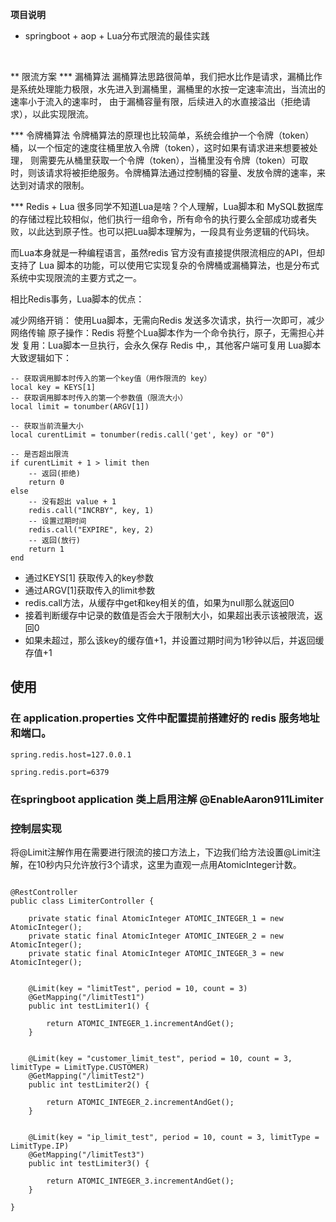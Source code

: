 **项目说明** 
- springboot + aop + Lua分布式限流的最佳实践
<br>


** 限流方案
*** 漏桶算法
漏桶算法思路很简单，我们把水比作是请求，漏桶比作是系统处理能力极限，水先进入到漏桶里，漏桶里的水按一定速率流出，当流出的速率小于流入的速率时，
由于漏桶容量有限，后续进入的水直接溢出（拒绝请求），以此实现限流。


*** 令牌桶算法
令牌桶算法的原理也比较简单，系统会维护一个令牌（token）桶，以一个恒定的速度往桶里放入令牌（token），这时如果有请求进来想要被处理，
则需要先从桶里获取一个令牌（token），当桶里没有令牌（token）可取时，则该请求将被拒绝服务。令牌桶算法通过控制桶的容量、发放令牌的速率，来达到对请求的限制。


*** Redis + Lua
很多同学不知道Lua是啥？个人理解，Lua脚本和 MySQL数据库的存储过程比较相似，他们执行一组命令，所有命令的执行要么全部成功或者失败，以此达到原子性。也可以把Lua脚本理解为，一段具有业务逻辑的代码块。

而Lua本身就是一种编程语言，虽然redis 官方没有直接提供限流相应的API，但却支持了 Lua 脚本的功能，可以使用它实现复杂的令牌桶或漏桶算法，也是分布式系统中实现限流的主要方式之一。

相比Redis事务，Lua脚本的优点：

减少网络开销： 使用Lua脚本，无需向Redis 发送多次请求，执行一次即可，减少网络传输
原子操作：Redis 将整个Lua脚本作为一个命令执行，原子，无需担心并发
复用：Lua脚本一旦执行，会永久保存 Redis 中,，其他客户端可复用
Lua脚本大致逻辑如下：

```
-- 获取调用脚本时传入的第一个key值（用作限流的 key）
local key = KEYS[1]
-- 获取调用脚本时传入的第一个参数值（限流大小）
local limit = tonumber(ARGV[1])

-- 获取当前流量大小
local curentLimit = tonumber(redis.call('get', key) or "0")

-- 是否超出限流
if curentLimit + 1 > limit then
    -- 返回(拒绝)
    return 0
else
    -- 没有超出 value + 1
    redis.call("INCRBY", key, 1)
    -- 设置过期时间
    redis.call("EXPIRE", key, 2)
    -- 返回(放行)
    return 1
end
```

- 通过KEYS[1] 获取传入的key参数
- 通过ARGV[1]获取传入的limit参数
- redis.call方法，从缓存中get和key相关的值，如果为null那么就返回0
- 接着判断缓存中记录的数值是否会大于限制大小，如果超出表示该被限流，返回0
- 如果未超过，那么该key的缓存值+1，并设置过期时间为1秒钟以后，并返回缓存值+1




## 使用

### 在 application.properties 文件中配置提前搭建好的 redis 服务地址和端口。
```
spring.redis.host=127.0.0.1

spring.redis.port=6379
```

### 在springboot application 类上启用注解 @EnableAaron911Limiter



### 控制层实现
将@Limit注解作用在需要进行限流的接口方法上，下边我们给方法设置@Limit注解，在10秒内只允许放行3个请求，这里为直观一点用AtomicInteger计数。

```

@RestController
public class LimiterController {

    private static final AtomicInteger ATOMIC_INTEGER_1 = new AtomicInteger();
    private static final AtomicInteger ATOMIC_INTEGER_2 = new AtomicInteger();
    private static final AtomicInteger ATOMIC_INTEGER_3 = new AtomicInteger();


    @Limit(key = "limitTest", period = 10, count = 3)
    @GetMapping("/limitTest1")
    public int testLimiter1() {

        return ATOMIC_INTEGER_1.incrementAndGet();
    }


    @Limit(key = "customer_limit_test", period = 10, count = 3, limitType = LimitType.CUSTOMER)
    @GetMapping("/limitTest2")
    public int testLimiter2() {

        return ATOMIC_INTEGER_2.incrementAndGet();
    }


    @Limit(key = "ip_limit_test", period = 10, count = 3, limitType = LimitType.IP)
    @GetMapping("/limitTest3")
    public int testLimiter3() {

        return ATOMIC_INTEGER_3.incrementAndGet();
    }

}
```




